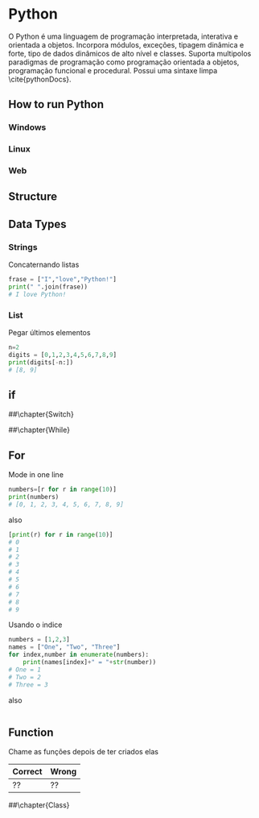 
# Python

O Python é uma linguagem de programação interpretada, interativa e orientada a objetos. Incorpora módulos, exceções, tipagem dinâmica e forte, tipo de dados  dinâmicos de alto nível e classes. Suporta multipolos paradigmas de programação como programação orientada a objetos, programação funcional e procedural. Possui uma sintaxe limpa \cite{pythonDocs}.

## How to run Python

### Windows

### Linux
### Web

## Structure

## Data Types
### Strings
Concaternando listas
```python
frase = ["I","love","Python!"]
print(" ".join(frase))
# I love Python!
```
### List
Pegar últimos elementos
```python
n=2
digits = [0,1,2,3,4,5,6,7,8,9]
print(digits[-n:])
# [8, 9]
```
## if 

##\chapter{Switch}

##\chapter{While}

## For
Mode in one line
````python
numbers=[r for r in range(10)]
print(numbers)
# [0, 1, 2, 3, 4, 5, 6, 7, 8, 9]
````
also
````python
[print(r) for r in range(10)]
# 0
# 1
# 2
# 3
# 4
# 5
# 6
# 7
# 8
# 9
````

Usando o indice
````python
numbers = [1,2,3]
names = ["One", "Two", "Three"]
for index,number in enumerate(numbers):
    print(names[index]+" = "+str(number))
# One = 1
# Two = 2
# Three = 3
````
also
````python

````
## Function
Chame as funções depois de ter criados elas
<table>
<thead>
  <tr>
    <th>Correct</th>
    <th>Wrong</th>
  </tr>
</thead>
<tbody>
  <tr>
    <td><span id = function1C>??<span></td>
    <td><span id = function1Ws>??<span></td>
  </tr>
</tbody>
</table>
##\chapter{Class}
